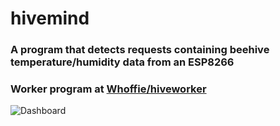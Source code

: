 # hivemind
### A program that detects requests containing beehive temperature/humidity data from an ESP8266
### Worker program at [Whoffie/hiveworker](https://github.com/Whoffie/hiveworker)

![Dashboard](https://dontbestup.id:9000/index.php/apps/files_sharing/publicpreview/wcHqJBpbiAcSJbz?file=/&fileId=28534&x=2256&y=1504&a=true)
